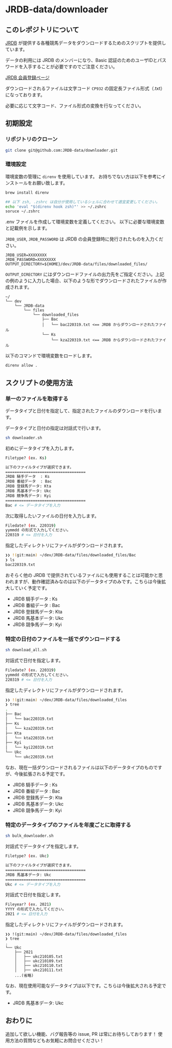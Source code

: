 # JRDB-data/downloader

## このレポジトリについて

[JRDB](http://www.jrdb.com/) が提供する各種競馬データをダウンロードするためのスクリプトを提供しています。

データの利用には JRDB のメンバーになり、Basic 認証のためのユーザIDとパスワードを入手することが必要ですのでご注意ください。

[JRDB 会員登録ページ](http://www.jrdb.com/order.html)

ダウンロードされるファイルは文字コード `CP932` の固定長ファイル形式（.txt）になっております。

必要に応じて文字コード、ファイル形式の変換を行なってください。

## 初期設定

### リポジトリのクローン

``` sh
git clone git@github.com:JRDB-data/downloader.git
```

### 環境設定

環境変数の管理に `direnv` を使用しています。
お持ちでない方は以下を参考にインストールをお願い致します。

```sh
brew install direnv

## 以下 zsh, .zshrc は自分が使用しているシェルに合わせて適宜変更してください。
echo 'eval "$(direnv hook zsh)"' >> ~/.zshrc
soruce ~/.zshrc
```

.env ファイルを作成して環境変数を定義してください。
以下に必要な環境変数と記載例を示します。

`JRDB_USER`, `JRDB_PASSWORD` は JRDB の会員登録時に発行されたものを入力ください。

```.env
JRDB_USER=XXXXXXXX
JRDB_PASSWORD=XXXXXXXX
OUTPUT_DIRECTORY=${HOME}/dev/JRDB-data/files/downloaded_files/
```

`OUTPUT_DIRECTORY` にはダウンロードファイルの出力先をご指定ください。上記の例のように入力した場合、以下のような形でダウンロードされたファイルが作成されます。

```
~/
└── dev
    └── JRDB-data
        └── files
            └── downloaded_files
                ├── Bac
                │   └── bac220319.txt <== JRDB からダウンロードされたファイル
                └── Ks
                    └── kza220319.txt <== JRDB からダウンロードされたファイル
```

以下のコマンドで環境変数をロードします。

```sh
direnv allow .
```

## スクリプトの使用方法

### 単一のファイルを取得する

データタイプと日付を指定して、指定されたファイルのダウンロードを行います。

データタイプと日付の指定は対話式で行います。

```sh
sh downloader.sh
```

初めにデータタイプを入力します。

```sh
Filetype? (ex. Ks)

以下のファイルタイプが選択できます。
===================================
JRDB 騎手データ  : Ks
JRDB 番組データ  : Bac
JRDB 登録馬データ: Kta
JRDB 馬基本データ: Ukc
JRDB 競争馬データ: Kyi
===================================
Bac # <= データタイプを入力
```

次に取得したいファイルの日付を入力します。

```sh
Filedate? (ex. 220319)
yymmdd の形式で入力してください。
220319 # <= 日付を入力
```

指定したディレクトリにファイルがダウンロードされます。

``` sh
❯❯ !(git:main) ~/dev/JRDB-data/files/downloaded_files/Bac
❯ ls
bac220319.txt
```

おそらく他の JRDB で提供されているファイルにも使用することは可能かと思われますが、動作確認済みなのは以下のデータタイプのみです。こちらは今後拡大していく予定です。

- JRDB 騎手データ  : Ks
- JRDB 番組データ  : Bac
- JRDB 登録馬データ: Kta
- JRDB 馬基本データ: Ukc
- JRDB 競争馬データ: Kyi

### 特定の日付のファイルを一括でダウンロードする

``` sh
sh download_all.sh
```

対話式で日付を指定します。

```sh
Filedate? (ex. 220319)
yymmdd の形式で入力してください。
220319 # <= 日付を入力
```

指定したディレクトリにファイルがダウンロードされます。

```sh
❯❯ !(git:main) ~/dev/JRDB-data/files/downloaded_files
❯ tree
.
├── Bac
│   └── bac220319.txt
├── Ks
│   └── kza220319.txt
├── Kta
│   └── kta220319.txt
├── Kyi
│   └── kyi220319.txt
└── Ukc
    └── ukc220319.txt
```

なお、現在一括ダウンロードされるファイルは以下のデータタイプのものですが、今後拡張される予定です。

- JRDB 騎手データ  : Ks
- JRDB 番組データ  : Bac
- JRDB 登録馬データ: Kta
- JRDB 馬基本データ: Ukc
- JRDB 競争馬データ: Kyi

### 特定のデータタイプのファイルを年度ごとに取得する

``` sh
sh bulk_downloader.sh
```

対話式でデータタイプを指定します。

```sh
Filetype? (ex. Ukc)

以下のファイルタイプが選択できます。
===================================
JRDB 馬基本データ: Ukc
===================================
Ukc # <= データタイプを入力
```

対話式で日付を指定します。

```sh
Fileyear? (ex. 2021)
YYYY の形式で入力してください。
2021 # <= 日付を入力
```

指定したディレクトリにファイルがダウンロードされます。

```
❯❯ !(git:main) ~/dev/JRDB-data/files/downloaded_files
❯ tree
.
└── Ukc
    ├── 2021
    │   ├── ukc210105.txt
    │   ├── ukc210109.txt
    │   ├── ukc210110.txt
    │   ├── ukc210111.txt
    ...(省略)
```

なお、現在使用可能なデータタイプは以下です。こちらは今後拡大される予定です。

- JRDB 馬基本データ: Ukc

## おわりに

追加して欲しい機能、バグ報告等の issue, PR は常にお待ちしております！
使用方法の質問などもお気軽にお問合せください！
